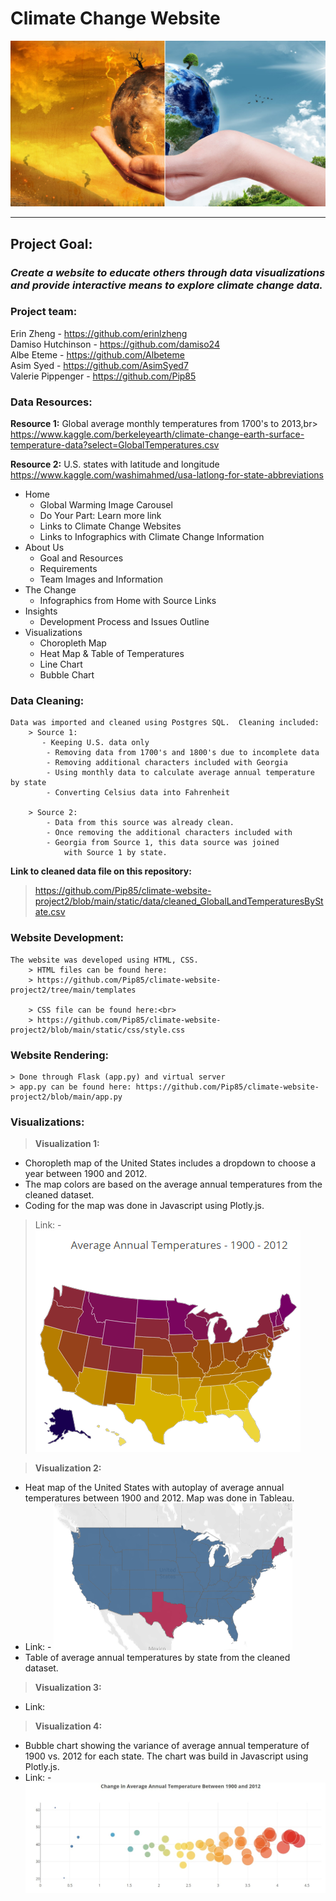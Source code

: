 # Climate Change Website
![Climate Change](https://github.com/Pip85/climate-website-project2/blob/main/static/img/slide/slide-1.jpg)
****
## **Project Goal:**
### ***Create a website to educate others through data visualizations and provide interactive means to explore climate change data.***<br>


### **Project team:**<br>
Erin Zheng - https://github.com/erinlzheng<br>
Damiso Hutchinson - https://github.com/damiso24  
Albe Eteme - https://github.com/Albeteme<br>
Asim Syed - https://github.com/AsimSyed7<br>
Valerie Pippenger - https://github.com/Pip85<br>

### **Data Resources:**
**Resource 1:** Global average monthly temperatures from 1700's to 2013,br> 
https://www.kaggle.com/berkeleyearth/climate-change-earth-surface-temperature-data?select=GlobalTemperatures.csv

**Resource 2:** U.S. states with latitude and longitude<br>
https://www.kaggle.com/washimahmed/usa-latlong-for-state-abbreviations

- Home
  - Global Warming Image Carousel
  - Do Your Part: Learn more link
  - Links to Climate Change Websites
  - Links to Infographics with Climate Change Information
- About Us
  - Goal and Resources
  - Requirements
  - Team Images and Information
-   The Change
      - Infographics from Home with Source Links
-   Insights
      - Development Process and Issues Outline
-   Visualizations
      - Choropleth Map
      - Heat Map & Table of Temperatures
      - Line Chart
      - Bubble Chart



### **Data Cleaning:**<br>

    Data was imported and cleaned using Postgres SQL.  Cleaning included:
        > Source 1:
           - Keeping U.S. data only
            - Removing data from 1700's and 1800's due to incomplete data
            - Removing additional characters included with Georgia
            - Using monthly data to calculate average annual temperature by state
            - Converting Celsius data into Fahrenheit

        > Source 2:
            - Data from this source was already clean.
            - Once removing the additional characters included with
            - Georgia from Source 1, this data source was joined
                with Source 1 by state.
  
**Link to cleaned data file on this repository:**<br>
> https://github.com/Pip85/climate-website-project2/blob/main/static/data/cleaned_GlobalLandTemperaturesByState.csv

### **Website Development:**
    The website was developed using HTML, CSS.  
        > HTML files can be found here:
        > https://github.com/Pip85/climate-website-project2/tree/main/templates

        > CSS file can be found here:<br>
        > https://github.com/Pip85/climate-website-project2/blob/main/static/css/style.css
        

### **Website Rendering:**
    > Done through Flask (app.py) and virtual server
    > app.py can be found here: https://github.com/Pip85/climate-website-project2/blob/main/app.py

### **Visualizations:**
    
> **Visualization 1:**
- Choropleth map of the United States includes a dropdown to choose a year between 1900 and 2012.
- The map colors are based on the average annual temperatures from the cleaned dataset.
- Coding for the map was done in Javascript using Plotly.js.
> Link: - ![US Choropleth](https://github.com/Pip85/climate-website-project2/blob/main/static/img/clients/client-1.jpg)


> **Visualization 2:**
- Heat map of the United States with autoplay of average annual temperatures
between 1900 and 2012.  Map was done in Tableau.
- Link: - ![US Heat map](https://github.com/Pip85/climate-website-project2/blob/main/static/img/clients/client-2.jpg)
- Table of average annual temperatures by state from the cleaned dataset.

> **Visualization 3:**
- Link:

> **Visualization 4:**
- Bubble chart showing the variance of average annual temperature of 1900 vs. 2012
for each state.  The chart was build in Javascript using Plotly.js.
- Link: - ![Bubble Chart](https://github.com/Pip85/climate-website-project2/blob/main/static/img/clients/client-4.jpg)
    
